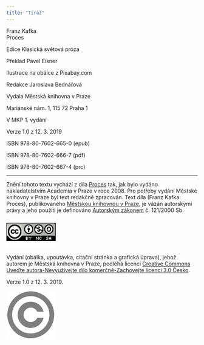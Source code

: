 ```yaml
---
title: "Tiráž"
---
```


Franz Kafka  
Proces

Edice Klasická světová próza

Překlad Pavel Eisner

Ilustrace na obálce z Pixabay.com

Redakce Jaroslava Bednářová

Vydala Městská knihovna v Praze

Mariánské nám. 1, 115 72 Praha 1

V MKP 1. vydání

Verze 1.0 z 12. 3. 2019

ISBN 978-80-7602-665-0 (epub)

ISBN 978-80-7602-666-7 (pdf)

ISBN 978-80-7602-667-4 (prc)

---

Znění tohoto textu vychází z díla [Proces](https://aleph.nkp.cz/F/?func=direct&doc_number=001824407&local_base=CNB) tak, jak bylo vydáno nakladatelstvím Academia v Praze v roce 2008.
Pro potřeby vydání Městské knihovny v Praze byl text redakčně zpracován.
Text díla (Franz Kafka: Proces), publikovaného [Městskou knihovnou v Praze](https://www.mlp.cz/cz/), je vázán autorskými právy a jeho použití je definováno [Autorským zákonem](https://www.mkcr.cz/predpisy-zakonu-709.html) č. 121/2000 Sb.

[![image001.jpg](./images/image001_fmt.jpeg)](https://creativecommons.org/licenses/by-nc-sa/3.0/cz/)

Vydání (obálka, upoutávka, citační stránka a grafická úprava), jehož autorem je Městská knihovna v Praze, podléhá licenci [Creative Commons Uveďte autora-Nevyužívejte dílo komerčně-Zachovejte licenci 3.0 Česko](https://creativecommons.org/licenses/by-nc-sa/3.0/cz/).

Verze 1.0 z 12. 3. 2019.

![image002.jpg](./images/image002_fmt.jpeg)
